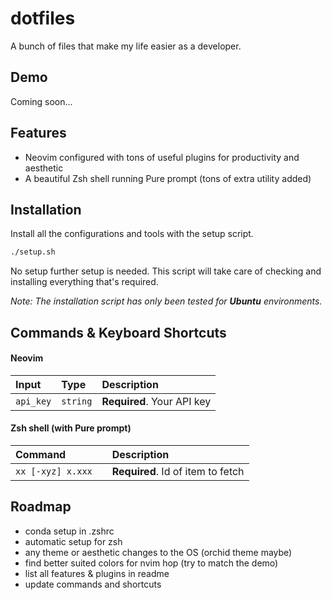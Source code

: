 
# dotfiles

A bunch of files that make my life easier as a developer.




## Demo

Coming soon...

## Features

- Neovim configured with tons of useful plugins for productivity and aesthetic
- A beautiful Zsh shell running Pure prompt (tons of extra utility added)


## Installation

Install all the configurations and tools with the setup script.

```bash
./setup.sh
```
No setup further setup is needed. This script will take care of checking and installing everything that's required.

*Note: The installation script has only been tested for **Ubuntu** environments.*
## Commands & Keyboard Shortcuts

#### Neovim

| Input | Type     | Description                |
| :-------- | :------- | :------------------------- |
| `api_key` | `string` | **Required**. Your API key |

#### Zsh shell (with Pure prompt)

| Command |     | Description                       |
| :-------- | :------- | :-------------------------------- |
| `xx [-xyz] x.xxx`      |  | **Required**. Id of item to fetch |




## Roadmap

- conda setup in .zshrc
- automatic setup for zsh
- any theme or aesthetic changes to the OS (orchid theme maybe)
- find better suited colors for nvim hop (try to match the demo)
- list all features & plugins in readme
- update commands and shortcuts
